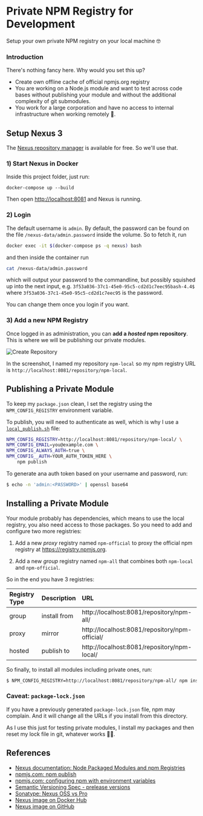 # Private NPM Registry for Development

Setup your own private NPM registry on your local machine 🤓

### Introduction

There's nothing fancy here. Why would you set this up?

- Create own offline cache of official npmjs.org registry
- You are working on a Node.js module and want to test across code bases without publishing your module and without the additional complexity of git submodules.
- You work for a large corporation and have no access to internal infrastructure when working remotely 🙋.

## Setup Nexus 3

The [Nexus repository manager](https://hub.docker.com/r/sonatype/nexus3/) is available for free. So we'll use that.

### 1) Start Nexus in Docker

Inside this project folder, just run:

```
docker-compose up --build
```

Then open [http://localhost:8081](http://localhost:8081) and Nexus is running.

### 2) Login

The default username is `admin`. By default, the password can be found on the file `/nexus-data/admin.password` inside the volume. So to fetch it, run

```bash
docker exec -it $(docker-compose ps -q nexus) bash
```

and then inside the container run

```bash
cat /nexus-data/admin.password
```

which will output your password to the commandline, but possibly squished up into the next input, e.g. `3f53a036-37c1-45e0-95c5-cd2d1c7eec95bash-4.4$` where `3f53a036-37c1-45e0-95c5-cd2d1c7eec95` is the password.

You can change them once you login if you want.

### 3) Add a new NPM Registry

Once logged in as administration, you can **add a _hosted_ npm repository**. This is where we will be publishing our private modules.

![Create Repository](./images/create-hosted-repository.png)

In the screenshot, I named my repository `npm-local` so my npm registry URL is `http://localhost:8081/repository/npm-local`.

## Publishing a Private Module

To keep my `package.json` clean, I set the registry using the `NPM_CONFIG_REGISTRY` environment variable.

To publish, you will need to authenticate as well, which is why I use a [`local_publish.sh`](./local_publish.sh) file:

```bash
NPM_CONFIG_REGISTRY=http://localhost:8081/repository/npm-local/ \
NPM_CONFIG_EMAIL=you@example.com \
NPM_CONFIG_ALWAYS_AUTH=true \
NPM_CONFIG__AUTH=YOUR_AUTH_TOKEN_HERE \
	npm publish
```

To generate ana auth token based on your username and password, run:

```bash
$ echo -n 'admin:<PASSWORD>' | openssl base64
```


## Installing a Private Module

Your module probably has dependencies, which means to use the local registry, you also need access to those packages. So you need to add and configure two more registries:

1. Add a new _proxy_ registry named `npm-official` to proxy the official npm registry at https://registry.npmjs.org.

2. Add a new _group_ registry named `npm-all` that combines both `npm-local` and `npm-official`.

So in the end you have 3 registries:

| Registry Type | Description | URL |
|:--|:--|:--|
| group | install from | http://localhost:8081/repository/npm-all/ |
| proxy | mirror | http://localhost:8081/repository/npm-official/ |
| hosted | publish to | http://localhost:8081/repository/npm-local/ |

So finally, to install all modules including private ones, run:

```bash
$ NPM_CONFIG_REGISTRY=http://localhost:8081/repository/npm-all/ npm install
```

### Caveat: `package-lock.json`

If you have a previously generated `package-lock.json` file, npm may complain. And it will change all the URLs if you install from this directory.

As I use this just for testing private modules, I install my packages and then reset my lock file in git, whatever works 🤷‍♀️.

## References

- [Nexus documentation: Node Packaged Modules and npm Registries](https://help.sonatype.com/repomanager3/node-packaged-modules-and-npm-registries)
- [npmjs.com: npm publish](https://docs.npmjs.com/cli/publish)
- [npmjs.com: configuring npm with environment variables](https://docs.npmjs.com/misc/config#environment-variables)
- [Semantic Versioning Spec - prelease versions](https://semver.org/#spec-item-9)
- [Sonatype: Nexus OSS vs Pro](https://www.sonatype.com/nexus-repository-oss-vs.-pro-features)
- [Nexus image on Docker Hub](https://hub.docker.com/r/sonatype/nexus3/)
- [Nexus image on GitHub](https://github.com/sonatype/docker-nexus3)
